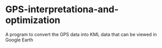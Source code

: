 # GPS-interpretationa-and-optimization
A program to convert the GPS data into KML data that can be viewed in Google Earth

